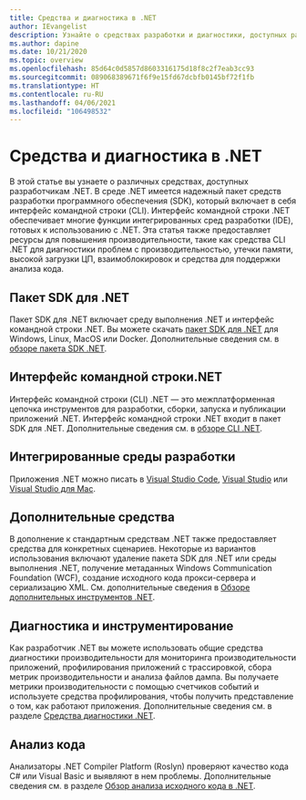 ```yaml
---
title: Средства и диагностика в .NET
author: IEvangelist
description: Узнайте о средствах разработки и диагностики, доступных разработчикам .NET.
ms.author: dapine
ms.date: 10/21/2020
ms.topic: overview
ms.openlocfilehash: 85d64c0d5857d8603316175d18f8c2f7eab3cc93
ms.sourcegitcommit: 089068389671f6f9e15fd67dcbfb0145bf72f1fb
ms.translationtype: HT
ms.contentlocale: ru-RU
ms.lasthandoff: 04/06/2021
ms.locfileid: "106498532"
---
```

# <a name="tools-and-diagnostics-in-net"></a>Средства и диагностика в .NET

В этой статье вы узнаете о различных средствах, доступных разработчикам .NET. В среде .NET имеется надежный пакет средств разработки программного обеспечения (SDK), который включает в себя интерфейс командной строки (CLI). Интерфейс командной строки .NET обеспечивает многие функции интегрированных сред разработки (IDE), готовых к использованию с .NET. Эта статья также предоставляет ресурсы для повышения производительности, такие как средства CLI .NET для диагностики проблем с производительностью, утечки памяти, высокой загрузки ЦП, взаимоблокировок и средства для поддержки анализа кода.

## <a name="net-sdk"></a>Пакет SDK для .NET

Пакет SDK для .NET включает среду выполнения .NET и интерфейс командной строки .NET. Вы можете скачать [пакет SDK для .NET](https://dotnet.microsoft.com/download) для Windows, Linux, MacOS или Docker. Дополнительные сведения см. в [обзоре пакета SDK .NET](../core/sdk.md).

## <a name="net-cli"></a>Интерфейс командной строки.NET

Интерфейс командной строки (CLI) .NET — это межплатформенная цепочка инструментов для разработки, сборки, запуска и публикации приложений .NET. Интерфейс командной строки .NET входит в пакет SDK для .NET. Дополнительные сведения см. в [обзоре CLI .NET](../core/tools/index.md).

## <a name="ides"></a>Интегрированные среды разработки

Приложения .NET можно писать в [Visual Studio Code](https://code.visualstudio.com/docs), [Visual Studio](/visualstudio/windows) или [Visual Studio для Mac](/visualstudio/mac).

## <a name="additional-tools"></a>Дополнительные средства

В дополнение к стандартным средствам .NET также предоставляет средства для конкретных сценариев. Некоторые из вариантов использования включают удаление пакета SDK для .NET или среды выполнения .NET, получение метаданных Windows Communication Foundation (WCF), создание исходного кода прокси-сервера и сериализацию XML. См. дополнительные сведения в [Обзоре дополнительных инструментов .NET](../core/additional-tools/index.md).

## <a name="diagnostics-and-instrumentation"></a>Диагностика и инструментирование

Как разработчик .NET вы можете использовать общие средства диагностики производительности для мониторинга производительности приложений, профилирования приложений с трассировкой, сбора метрик производительности и анализа файлов дампа. Вы получаете метрики производительности с помощью счетчиков событий и используете средства профилирования, чтобы получить представление о том, как работают приложения. Дополнительные сведения см. в разделе [Средства диагностики .NET](../core/diagnostics/index.md).

## <a name="code-analysis"></a>Анализ кода

Анализаторы .NET Compiler Platform (Roslyn) проверяют качество кода C# или Visual Basic и выявляют в нем проблемы. Дополнительные сведения см. в разделе [Обзор анализа исходного кода в .NET](code-analysis/overview.md).
